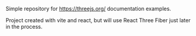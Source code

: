 Simple repository for https://threejs.org/ documentation examples.

Project created with vite and react, but will use React Three Fiber just later in the process.